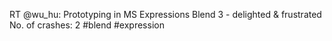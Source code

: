 <!--
id: 194873781
link: http://kevinisom.info/post/194873781/rt-wu-hu-prototyping-in-ms-expressions-blend-3
slug: rt-wu-hu-prototyping-in-ms-expressions-blend-3
date: Wed Sep 23 2009 21:58:29 GMT+1200 (NZST)
raw: {"blog_name":"kevinisom","id":194873781,"post_url":"http://kevinisom.info/post/194873781/rt-wu-hu-prototyping-in-ms-expressions-blend-3","slug":"rt-wu-hu-prototyping-in-ms-expressions-blend-3","type":"text","date":"2009-09-23 09:58:29 GMT","timestamp":1253699909,"state":"published","format":"html","reblog_key":"yWDDHIjl","tags":[],"short_url":"http://tmblr.co/Zw68YyBdOcr","highlighted":[],"feed_item":"http://twitter.com/kev_nz/statuses/4307018566","from_feed_id":"650289","note_count":0,"title":null,"body":"<p>RT @wu_hu: Prototyping in MS Expressions Blend 3 - delighted &amp; frustrated No. of crashes: 2 #blend #expression</p>"}
publish: 2009-09-023
tags: 
title: null
-->


RT @wu\_hu: Prototyping in MS Expressions Blend 3 - delighted &
frustrated No. of crashes: 2 \#blend \#expression


